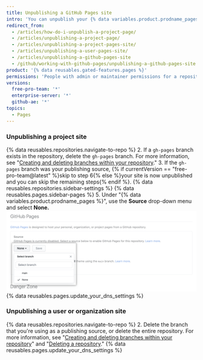 ```yaml
---
title: Unpublishing a GitHub Pages site
intro: 'You can unpublish your {% data variables.product.prodname_pages %} site so that the site is no longer available.'
redirect_from:
  - /articles/how-do-i-unpublish-a-project-page/
  - /articles/unpublishing-a-project-page/
  - /articles/unpublishing-a-project-pages-site/
  - /articles/unpublishing-a-user-pages-site/
  - /articles/unpublishing-a-github-pages-site
  - /github/working-with-github-pages/unpublishing-a-github-pages-site
product: '{% data reusables.gated-features.pages %}'
permissions: 'People with admin or maintainer permissions for a repository can unpublish a {% data variables.product.prodname_pages %} site.'
versions:
  free-pro-team: '*'
  enterprise-server: '*'
  github-ae: '*'
topics:
  - Pages
---
```


### Unpublishing a project site

{% data reusables.repositories.navigate-to-repo %}
2. If a `gh-pages` branch exists in the repository, delete the `gh-pages` branch. For more information, see "[Creating and deleting branches within your repository](/articles/creating-and-deleting-branches-within-your-repository#deleting-a-branch)."
3. If the `gh-pages` branch was your publishing source, {% if currentVersion == "free-pro-team@latest" %}skip to step 6{% else %}your site is now unpublished and you can skip the remaining steps{% endif %}.
{% data reusables.repositories.sidebar-settings %}
{% data reusables.pages.sidebar-pages %}
5. Under "{% data variables.product.prodname_pages %}", use the **Source** drop-down menu and select **None.**
  ![Drop down menu to select a publishing source](/assets/images/help/pages/publishing-source-drop-down.png)
{% data reusables.pages.update_your_dns_settings %}

### Unpublishing a user or organization site

{% data reusables.repositories.navigate-to-repo %}
2. Delete the branch that you're using as a publishing source, or delete the entire repository. For more information, see "[Creating and deleting branches within your repository](/articles/creating-and-deleting-branches-within-your-repository#deleting-a-branch)" and "[Deleting a repository](/articles/deleting-a-repository)."
{% data reusables.pages.update_your_dns_settings %}
